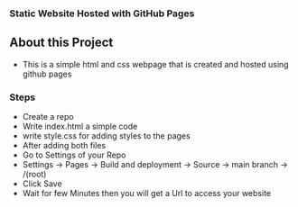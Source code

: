 ###  Static Website Hosted with GitHub Pages
## About this Project
- This is a simple html and css webpage that is created and hosted using github pages

###  Steps 
- Create a repo
- Write index.html a simple code
- write style.css for adding styles to the pages
- After adding both files
- Go to Settings of your Repo
- Settings → Pages → Build and deployment → Source → main branch → /(root)
- Click Save
- Wait for few Minutes then you will get a Url to access your website

